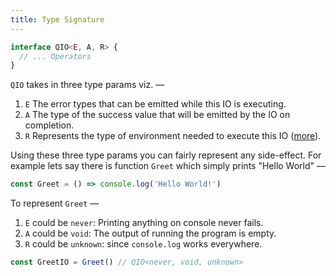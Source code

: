 ```yaml
---
title: Type Signature
---
```


```ts
interface QIO<E, A, R> {
  // ... Operators
}
```

`QIO` takes in three type params viz. —

1. `E` The error types that can be emitted while this IO is executing.
2. `A` The type of the success value that will be emitted by the IO on completion.
3. `R` Represents the type of environment needed to execute this IO ([more](#custom-environment)).

Using these three type params you can fairly represent any side-effect. For example lets say there is function `Greet` which simply prints "Hello World" —

```ts
const Greet = () => console.log('Hello World!')
```

To represent `Greet` —

1. `E` could be `never`: Printing anything on console never fails.
2. `A` could be `void`: The output of running the program is empty.
3. `R` could be `unknown`: since `console.log` works everywhere.

```ts
const GreetIO = Greet() // QIO<never, void, unknown>
```
